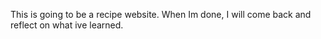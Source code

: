 This is going to be a recipe website. When Im done, I will come back and
reflect on what ive learned.
